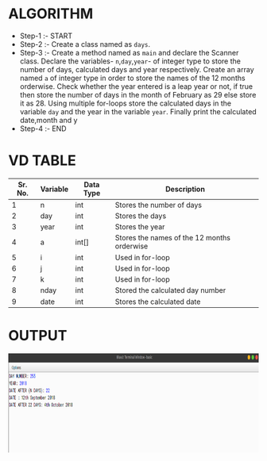 # ALGORITHM

- Step-1 :- START
- Step-2 :- Create a class named as `days`.
- Step-3 :- Create a method named as `main` and declare the Scanner class. Declare the variables- `n`,`day`,`year`- of integer type to store the number of days, calculated days and year respectively. Create an array named `a` of integer type in order to store the names of the 12 months orderwise. Check whether the year entered is a leap year or not, if true then store the number of days in the month of February as 29 else store it as 28. Using multiple for-loops store the calculated days in the variable `day` and the year in the variable `year`. Finally print the calculated date,month and y
- Step-4 :- END

# VD TABLE

| Sr. No. | Variable | Data Type | Description |
| --- | --- | --- | --- |
| 1 | n | int | Stores the number of days |
| 2 | day | int | Stores the days |
| 3 | year | int | Stores the year |
| 4 | a | int[] | Stores the names of the 12 months orderwise |
| 5 | i | int | Used in for-loop |
| 6 | j | int | Used in for-loop |
| 7 | k | int | Used in for-loop |
| 8 | nday | int | Stored the calculated day number |
| 9 | date | int | Stores the calculated date |

# OUTPUT

<p align="center">
<img width="920" height="200" alt="output" src="output.png">
</p>
